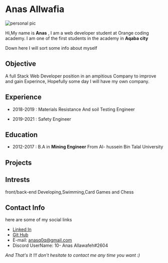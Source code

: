# Anas Allwafia


![personal pic](./profile.png)

Hi,My name is **Anas** , I am a web developer student at Orange coding academy.
I am one of the first students in the academy in **Aqaba city**

Down here I will sort some info about myself 


## Objective

A full Stack Web Developer position in an ampitious Company to improve and gain Experince, Hopefully some day I will have my own company.


## Experience

* 2018-2019
: Materials Resistance And soil Testing Engineer

* 2019-2021
: Safety Engineer


## Education

* 2012-2017
: B.A in **Mining Engineer** From Al- hussein Bin Talal University

## Projects


## Intrests

front/back-end Developing,Swimming,Card Games and Chess

## Contact Info

here are some of my social links
* [Linked In](https://www.linkedin.com/in/anas-al-lawafia-b05954232)
* [Git Hub](https://github.com/10-anasAllawafeh)
* E-mail: anasq0q@gmail.com
* Discord UserName: 10- Anas Allawafeh#2604


*And That's It !!! don't hesitate to contact me any time you want :)*
